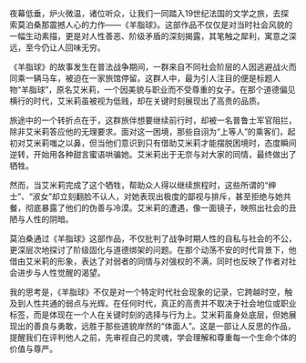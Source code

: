 夜幕低垂，炉火微温，诸位听众，让我们一同踏入19世纪法国的文学之旅，去探索莫泊桑那震撼人心的力作——《羊脂球》。这部作品不仅仅是对当时社会风貌的一幅生动素描，更是对人性善恶、阶级矛盾的深刻揭露，其笔触之犀利，寓意之深远，至今仍让人回味无穷。

《羊脂球》的故事发生在普法战争期间，一群来自不同社会阶层的人因逃避战火而同乘一辆马车，被迫在一家旅馆停留。这群人中，最为引人注目的便是标题人物“羊脂球”，原名艾米莉，一个因美貌与职业而不受尊重的女子。在那个道德偏见横行的时代，艾米莉虽被视为低贱，却在关键时刻展现出了高贵的品质。

旅途中的一个转折点在于，这群旅伴想要继续前行时，却被一名普鲁士军官阻拦，除非艾米莉答应他的无理要求。面对这一困境，那些自诩为“上等人”的乘客们，起初对艾米莉嗤之以鼻，但当他们意识到只有借助艾米莉才能摆脱困境时，态度瞬间逆转，开始用各种甜言蜜语哄骗她。艾米莉出于无奈与对大家的同情，最终做出了牺牲。

然而，当艾米莉完成了这个牺牲，帮助众人得以继续旅程时，这些所谓的“绅士”、“淑女”却立刻翻脸不认人，对她表现出极度的鄙视与排斥，甚至拒绝与她共餐，彻底暴露了他们的伪善与冷漠。艾米莉的遭遇，像一面镜子，映照出社会的丑陋与人性的阴暗。

莫泊桑通过《羊脂球》这部作品，不仅批判了战争时期人性的自私与社会的不公，更深层次地探讨了阶级固化与道德绑架的问题。在那个动荡不安的时代背景下，他借由艾米莉的形象，表达了对弱者的同情与对强权的不满，同时也反映了作者对社会进步与人性觉醒的渴望。

我的思考是，《羊脂球》不仅是对一个特定时代社会现象的记录，它跨越时空，触及到人性共通的弱点与光辉。在任何时代，真正的高贵并不取决于社会地位或职业标签，而是体现在一个人在关键时刻的选择与行为上。艾米莉虽身处底层，但她展现出的善良与勇敢，远胜于那些道貌岸然的“体面人”。这是一部让人反思的作品，提醒我们在评判他人之前，先审视自己的灵魂，学会理解和尊重每一个生命个体的价值与尊严。
